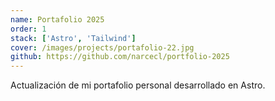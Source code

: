 ```yaml
---
name: Portafolio 2025
order: 1
stack: ['Astro', 'Tailwind']
cover: /images/projects/portafolio-22.jpg
github: https://github.com/narcecl/portfolio-2025
---
```


Actualización de mi portafolio personal desarrollado en Astro.
